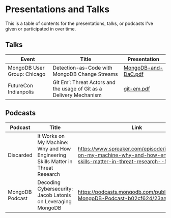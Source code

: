 # Presentations and Talks

This is a table of contents for the presentations, talks, or podcasts I've given or participated in over time. 

## Talks
| Event  | Title  | Presentation |
|---|---|---|
| MongoDB User Group: Chicago  | Detection-as-Code with MongoDB Change Streams | [MongoDB-and-DaC.pdf](/assets/MongoDB-and-DaC.pdf) |
| FutureCon Indianpolis  | Git Em’: Threat Actors and the usage of Git as a Delivery Mechanism   | [git-em.pdf](/assets/git-em.pdf)|

## Podcasts

| Podcast  | Title  | Link|
|---|---|---|
| Discarded  | It Works on My Machine: Why and How Engineering Skills Matter in Threat Research   | https://www.spreaker.com/episode/it-works-on-my-machine-why-and-how-engineering-skills-matter-in-threat-research--56399392  |
| MongoDB Podcast  | Decoding Cybersecurity: Jacob Latonis on Leveraging MongoDB  | https://podcasts.mongodb.com/public/115/The-MongoDB-Podcast-b02cf624/23aafbf1  |
